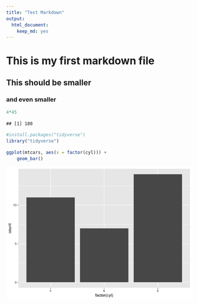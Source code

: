 ```yaml
---
title: "Test Markdown"
output: 
  html_document: 
    keep_md: yes
---
```




# This is my first markdown file 
## This should be smaller 
### and even smaller 

```r
4*45 
```

```
## [1] 180
```


```r
#install.packages("tidyverse")
library("tidyverse")
```


```r
ggplot(mtcars, aes(x = factor(cyl))) +
    geom_bar()
```

![](First-Rmarkdown_files/figure-html/unnamed-chunk-3-1.png)<!-- -->
